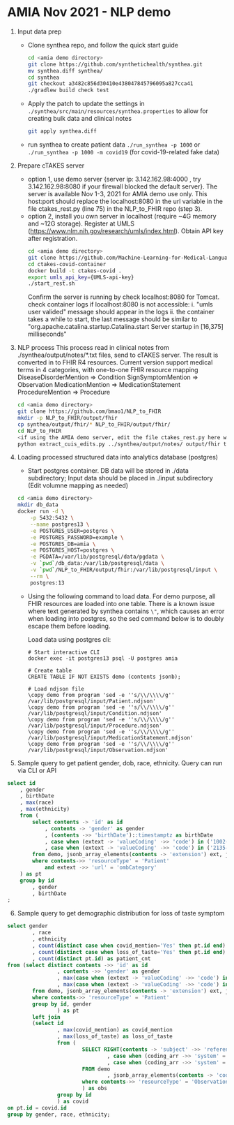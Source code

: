 # AMIA Nov 2021 - NLP demo

1. Input data prep
	- Clone synthea repo, and follow the quick start guide
		```bash
		cd <amia demo directory>
		git clone https://github.com/synthetichealth/synthea.git
		mv synthea.diff synthea/
		cd synthea
		git checkout a3482c856d30410e438047845796095a827cca41
		./gradlew build check test
		```
	- Apply the patch to update the settings in `./synthea/src/main/resources/synthea.properties` to allow for creating bulk data and clinical notes 
		```bash
		git apply synthea.diff
		```
		
	- run synthea to create patient data
		`./run_synthea -p 1000` or `./run_synthea -p 1000 -m covid19` (for covid-19-related fake data)

2. Prepare cTAKES server
	- option 1, use demo server {server ip: 3.142.162.98:4000 , try 3.142.162.98:8080 if your firewall blocked the default server}. 
		The server is available Nov 1-3, 2021 for AMIA demo use only. This host:port should replace the localhost:8080 in the url variable in the file ctakes_rest.py (line 75) in the NLP_to_FHIR repo (step 3).
	- option 2, install you own server in localhost (require ~4G memory and ~12G storage). 
		Register at UMLS (https://www.nlm.nih.gov/research/umls/index.html). Obtain API key after registration.
		```bash
		cd <amia demo directory>
		git clone https://github.com/Machine-Learning-for-Medical-Language/ctakes-covid-container
		cd ctakes-covid-container
		docker build -t ctakes-covid .
		export umls_api_key={UMLS-api-key}
		./start_rest.sh
		```
		Confirm the server is running by check localhost:8080 for Tomcat.
		check container logs if localhost:8080 is not accessible:
			i. "umls user valided" message should appear in the logs
			ii. the container takes a while to start, the last message should be similar to "org.apache.catalina.startup.Catalina.start Server startup in [16,375] milliseconds"


3. NLP process
	This process read in clinical notes from ./synthea/output/notes/\*.txt files, send to cTAKES server. The result is converted in to FHIR R4 resources.
	Current version support medical terms in 4 categories, with one-to-one FHIR resource mapping 
  		DiseaseDisorderMention => Condition
  		SignSymptomMention => Observation
  		MedicationMention => MedicationStatement
  		ProcedureMention => Procedure
  	```bash
	cd <amia demo directory>
  	git clone https://github.com/bmao1/NLP_to_FHIR
	mkdir -p NLP_to_FHIR/output/fhir
	cp synthea/output/fhir/* NLP_to_FHIR/output/fhir/
  	cd NLP_to_FHIR
	<if using the AMIA demo server, edit the file ctakes_rest.py here with the demo server host:port>
  	python extract_cuis_edits.py ../synthea/output/notes/ output/fhir true
  	```

4. Loading processed structured data into analytics database (postgres)
	- Start postgres container. DB data will be stored in ./data subdirectory; Input data should be placed in ./input subdirectory (Edit volumne mapping as needed)
	```bash
	cd <amia demo directory>
	mkdir db_data
	docker run -d \
		-p 5432:5432 \
		--name postgres13 \
		-e POSTGRES_USER=postgres \
		-e POSTGRES_PASSWORD=example \
		-e POSTGRES_DB=amia \
		-e POSTGRES_HOST=postgres \
		-e PGDATA=/var/lib/postgresql/data/pgdata \
		-v `pwd`/db_data:/var/lib/postgresql/data \
		-v `pwd`/NLP_to_FHIR/output/fhir:/var/lib/postgresql/input \
		--rm \
		postgres:13
	```

	- Using the following command to load data. For demo purpose, all FHIR resources are loaded into one table.
		There is a known issue where text generated by synthea contains `\"`, which causes an error when loading into postgres, so the sed command below is to doubly escape them before loading.
		
		Load data using postgres cli:
		```
		# Start interactive CLI 
		docker exec -it postgres13 psql -U postgres amia

		# Create table 
		CREATE TABLE IF NOT EXISTS demo (contents jsonb);
		
		# Load ndjson file 
		\copy demo from program 'sed -e ''s/\\/\\\\/g'' /var/lib/postgresql/input/Patient.ndjson'
		\copy demo from program 'sed -e ''s/\\/\\\\/g'' /var/lib/postgresql/input/Condition.ndjson'
		\copy demo from program 'sed -e ''s/\\/\\\\/g'' /var/lib/postgresql/input/Procedure.ndjson'
		\copy demo from program 'sed -e ''s/\\/\\\\/g'' /var/lib/postgresql/input/MedicationStatement.ndjson'
		\copy demo from program 'sed -e ''s/\\/\\\\/g'' /var/lib/postgresql/input/Observation.ndjson'
		```
 	

5. Sample query to get patient gender, dob, race, ethnicity. Query can run via CLI or API
```sql
select id
	, gender
	, birthDate
	, max(race)
	, max(ethnicity)
	from (
		select contents -> 'id' as id
			, contents -> 'gender' as gender
			, (contents ->> 'birthDate')::timestamptz as birthDate
			, case when (extext -> 'valueCoding' ->> 'code') in ('1002-5','2028-9','2054-5','2076-8','2106-3') then (extext -> 'valueCoding' ->> 'display') else '' end as race
			, case when (extext -> 'valueCoding' ->> 'code') in ('2135-2','2186-5') then (extext -> 'valueCoding' ->> 'display') else '' end as ethnicity
		from demo, jsonb_array_elements(contents -> 'extension') ext, jsonb_array_elements(ext -> 'extension') extext
		where contents->> 'resourceType' = 'Patient' 
			and extext ->> 'url' = 'ombCategory'
	) as pt
	group by id
		, gender
		, birthDate
;
```
	

6. Sample query to get demographic distribution for loss of taste symptom

```sql
select gender
        , race
        , ethnicity
        , count(distinct case when covid_mention='Yes' then pt.id end) as covid_mention
        , count(distinct case when loss_of_taste='Yes' then pt.id end) as loss_of_taste
        , count(distinct pt.id) as patient_cnt
from (select distinct contents ->> 'id' as id
                , contents ->> 'gender' as gender
                , max(case when (extext -> 'valueCoding' ->> 'code') in ('1002-5','2028-9','2054-5','2076-8','2106-3') then (extext -> 'valueCoding' ->> 'display') else '' end) as race
                , max(case when (extext -> 'valueCoding' ->> 'code') in ('2135-2','2186-5') then (extext -> 'valueCoding' ->> 'display') else '' end) as ethnicity
        from demo, jsonb_array_elements(contents -> 'extension') ext, jsonb_array_elements(ext -> 'extension') extext
        where contents->> 'resourceType' = 'Patient'
        group by id, gender
                ) as pt
        left join
        (select id
                , max(covid_mention) as covid_mention
                , max(loss_of_taste) as loss_of_taste
                from (
                        SELECT RIGHT(contents -> 'subject' ->> 'reference', 36)  as id
                                , case when (coding_arr ->> 'system' = 'urn:oid:2.16.840.1.113883.6.86' and coding_arr ->> 'code' = 'a0_72' ) then 'Yes' end as covid_mention
                                , case when (coding_arr ->> 'system' = 'urn:oid:2.16.840.1.113883.6.86' and coding_arr ->> 'code' = 'C2364111' ) then 'Yes' end as loss_of_taste
                        FROM demo
                                , jsonb_array_elements(contents -> 'code' -> 'coding')  coding_arr
                        where contents->> 'resourceType' = 'Observation'
                        ) as obs
                group by id
                ) as covid
on pt.id = covid.id
group by gender, race, ethnicity;
```





